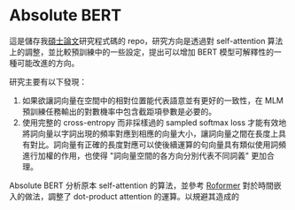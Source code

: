 # Absolute BERT

這是儲存我[碩士論文](https://hdl.handle.net/11296/t57ba6)研究程式碼的 repo，研究方向是透過對 self-attention 算法上的調整，並比較預訓練中的一些設定，提出可以增加 BERT 模型可解釋性的一種可能改進的方向。

研究主要有以下發現：
1. 如果欲讓詞向量在空間中的相對位置能代表語意並有更好的一致性，在 MLM 預訓練任務輸出的對數機率中包含截距項參數是必要的。
1. 使用完整的 cross-entropy 而非採樣過的 sampled softmax loss 才能有效地將詞向量以字詞出現的頻率對應到相應的向量大小，讓詞向量之間在長度上具有對比。詞向量有正確的長度對應可以使後續運算的句向量具有類似使用詞頻進行加權的作用，也使得 "詞向量空間的各方向分別代表不同詞義" 更加合理。

Absolute BERT 分析原本 self-attention 的算法，並參考 [Roformer](https://arxiv.org/abs/2104.09864) 對於時間嵌入的做法，調整了 dot-product attention 的運算。以規避其造成的